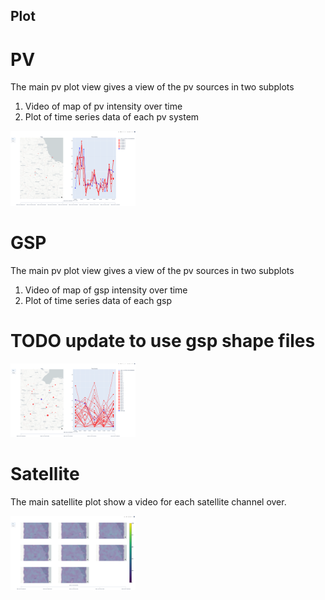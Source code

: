 ## Plot

# PV

The main pv plot view gives a view of the pv sources in two subplots
1. Video of map of pv intensity over time
2. Plot of time series data of each pv system

<img src="images/pv.png" width="200" />

# GSP

The main pv plot view gives a view of the pv sources in two subplots
1. Video of map of gsp intensity over time
2. Plot of time series data of each gsp

# TODO update to use gsp shape files

<img src="images/gsp.png" width="200" />

# Satellite

The main satellite plot show a video for each satellite channel over.

<img src="images/satellite.png" width="200" />
